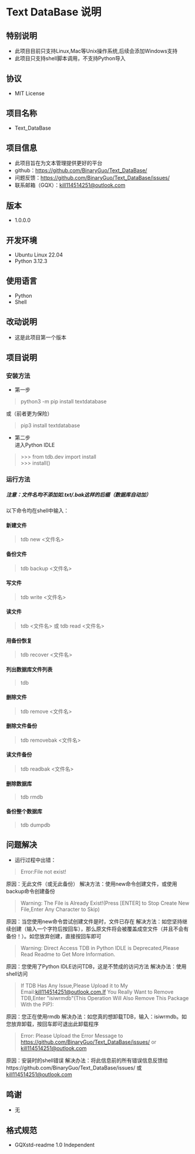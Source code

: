 # Text DataBase 说明

## 特别说明
- 此项目目前只支持Linux,Mac等Unix操作系统,后续会添加Windows支持
- 此项目只支持shell脚本调用，不支持Python导入

## 协议
- MIT License

## 项目名称
- Text_DataBase

## 项目信息
- 此项目旨在为文本管理提供更好的平台
- github：https://github.com/BinaryGuo/Text_DataBase/
- 问题反馈：https://github.com/BinaryGuo/Text_DataBase/issues/
- 联系邮箱（GQX）：kill114514251@outlook.com

## 版本
- 1.0.0.0

## 开发环境
- Ubuntu Linux 22.04
- Python 3.12.3

## 使用语言
- Python
- Shell

## 改动说明
- 这是此项目第一个版本

## 项目说明
### 安装方法
- 第一步
> python3 -m pip install textdatabase

或（前者更为保险）
> pip3 install textdatabase

- 第二步  
进入Python IDLE
> \>>> from tdb.dev import install  
> \>>> install()

### 运行方法
##### 注意：文件名均不添加如.txt/.bak这样的后缀（数据库自动加）
以下命令均在shell中输入：
#### 新建文件
> tdb new <文件名>

#### 备份文件
> tdb backup <文件名>

#### 写文件
> tdb write <文件名>

#### 读文件
> tdb <文件名>
或
> tdb read <文件名>

#### 用备份恢复
> tdb recover <文件名>

#### 列出数据库文件列表
> tdb

#### 删除文件
> tdb remove <文件名>

#### 删除文件备份
> tdb removebak <文件名>

#### 读文件备份
> tdb readbak <文件名>

#### 删除数据库
> tdb rmdb

#### 备份整个数据库
> tdb dumpdb

## 问题解决
- 运行过程中出错：
> Error:File not exist!

原因：无此文件（或无此备份）
解决方法：使用new命令创建文件，或使用backup命令创建备份

> Warning: The File is Already Exist!(Press [ENTER] to Stop Create New File,Enter Any Character to Skip)

原因：当您使用new命令尝试创建文件是时，文件已存在
解决方法：如您坚持继续创建（输入一个字符后按回车），那么原文件将会被覆盖成空文件（并且不会有备份！）。如您放弃创建，直接按回车即可

> Warning: Direct Access TDB in Python IDLE is Deprecated,Please Read Readme to Get More Information.

原因：您使用了Python IDLE访问TDB，这是不赞成的访问方法
解决办法：使用shell访问

> If TDB Has Any Issue,Please Upload it to My Email:kill114514251@outlook.com.If You Really Want to Remove TDB,Enter \"isiwrmdb\"(This Operation Will Also Remove This Package With the PIP):

原因：您正在使用rmdb
解决办法：如您真的想卸载TDB，输入：isiwrmdb。如您放弃卸载，按回车即可退出此卸载程序

> Error: Please Upload the Error Message to https://github.com/BinaryGuo/Text_DataBase/issues/ or kill114514251@outlook.com

原因：安装时的shell错误
解决办法：将此信息前的所有错误信息反馈给https://github.com/BinaryGuo/Text_DataBase/issues/ 或 kill114514251@outlook.com
## 鸣谢
- 无

## 格式规范
- GQXstd-readme 1.0 Independent